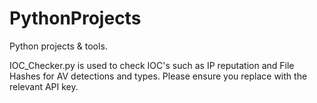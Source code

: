 # PythonProjects
Python projects &amp; tools.

IOC_Checker.py is used to check IOC's such as IP reputation and File Hashes for AV detections and types. 
Please ensure you replace <API Key> with the relevant API key.